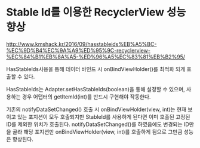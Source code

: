 # Stable Id를 이용한 RecyclerView 성능 향상

http://www.kmshack.kr/2016/09/hasstableids%EB%A5%BC-%EC%9D%B4%EC%9A%A9%ED%95%9C-recyclerview-%EC%84%B1%EB%8A%A5-%ED%96%A5%EC%83%81%EB%B2%95/

HasStableIds사용을 통해 데이터 바인드 시 onBindViewHolder()를 최적화 되게 호출할 수 있다.

HasStableIds는 Adapter.setHasStableIds(boolean)을 통해 설정할 수 있으며, 사용하는 경우 어댑터의 getItemId(int)를 반드시 구현해야 작동한다.

기존의 notifyDataSetChanged() 호출 시 onBindViewHolder(view, int)는 현재 보이고 있는 포지션이 모두 호출되지만 StableId를 사용하게 된다면 이미 호출된 고정된 ID를 제외한 위치가 호출된다. notifyDataSetChanged()를 하였음에도 변경되는 ID만을 골라 해당 포지션만 onBindViewHolder(view, int)를 호출하게 됨으로 그만큼 성능은 향상된다.
